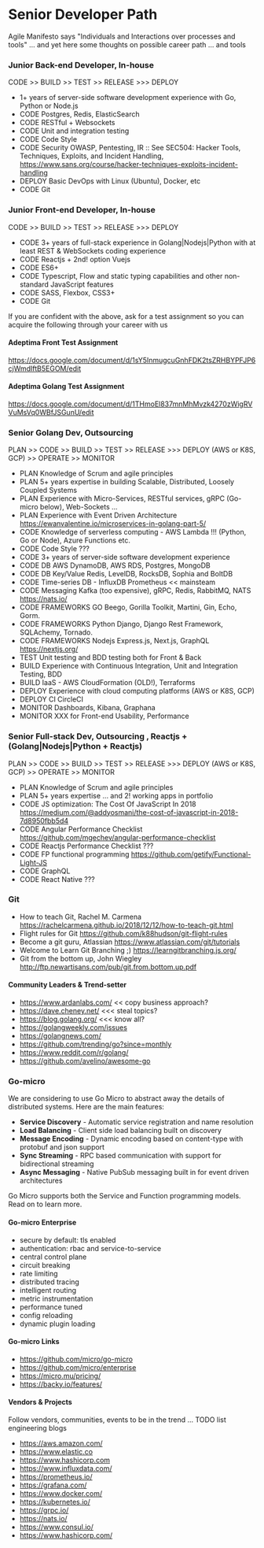 # Senior Developer Path

Agile Manifesto says "Individuals and Interactions over processes and tools" ... and yet here some thoughts on possible career path ... and tools 

### Junior Back-end Developer, In-house 
CODE >> BUILD >> TEST >> RELEASE >>> DEPLOY 
- 1+ years of server-side software development experience with Go, Python or Node.js
- CODE Postgres, Redis, ElasticSearch
- CODE RESTful + Websockets
- CODE Unit and integration testing 
- CODE Code Style 
- CODE Security OWASP, Pentesting, IR :: See SEC504: Hacker Tools, Techniques, Exploits, and Incident Handling, https://www.sans.org/course/hacker-techniques-exploits-incident-handling
- DEPLOY Basic DevOps with Linux (Ubuntu), Docker, etc  
- CODE Git

### Junior Front-end Developer, In-house 
CODE >> BUILD >> TEST >> RELEASE >>> DEPLOY 
- CODE 3+ years of full-stack experience in Golang|Nodejs|Python with at least REST & WebSockets coding experience
- CODE Reactjs + 2nd! option Vuejs
- CODE ES6+ 
- CODE Typescript, Flow and static typing capabilities and other non-standard JavaScript features
- CODE SASS, Flexbox, CSS3+
- CODE Git

If you are confident with the above, ask for a test assignment so you can acquire the following through your career with us

#### Adeptima Front Test Assignment 
https://docs.google.com/document/d/1sY5InmugcuGnhFDK2tsZRHBYPFJP6cjWmdIftB5EGOM/edit 

####  Adeptima Golang Test Assignment 
https://docs.google.com/document/d/1THmoEl837mnMhMvzk4270zWigRVVuMsVq0WBfJSGunU/edit 




### Senior Golang Dev, Outsourcing 
PLAN >> CODE >> BUILD >> TEST >> RELEASE >>> DEPLOY (AWS or K8S, GCP) >> OPERATE >> MONITOR 
- PLAN Knowledge of Scrum and agile principles
- PLAN 5+ years expertise in building Scalable, Distributed, Loosely Coupled Systems 
- PLAN Experience with Micro-Services, RESTful services, gRPC (Go-micro below), Web-Sockets ... 
- PLAN Experience with Event Driven Architecture https://ewanvalentine.io/microservices-in-golang-part-5/ 
- CODE Knowledge of serverless computing - AWS Lambda !!! (Python, Go or Node), Azure Functions etc.
- CODE Code Style ???  
- CODE 3+ years of server-side software development experience
- CODE DB AWS DynamoDB, AWS RDS, Postgres, MongoDB
- CODE DB Key/Value Redis, LevelDB, RocksDB, Sophia and BoltDB
- CODE Time-series DB - InfluxDB Prometheus << mainsteam 
- CODE Messaging Kafka (too expensive), gRPC, Redis, RabbitMQ, NATS https://nats.io/  
- CODE FRAMEWORKS GO Beego, Gorilla Toolkit, Martini, Gin, Echo, Gorm.
- CODE FRAMEWORKS Python Django, Django Rest Framework, SQLAchemy, Tornado.
- CODE FRAMEWORKS Nodejs Express.js, Next.js, GraphQL https://nextjs.org/ 
- TEST Unit testing and BDD testing both for Front & Back
- BUILD Experience with Continuous Integration, Unit and Integration Testing, BDD 
- BUILD IaaS - AWS CloudFormation (OLD!), Terraforms
- DEPLOY Experience with cloud computing platforms (AWS or K8S, GCP)
- DEPLOY CI CircleCI
- MONITOR Dashboards, Kibana, Graphana
- MONITOR XXX for Front-end Usability, Performance  

### Senior Full-stack Dev, Outsourcing , Reactjs + (Golang|Nodejs|Python + Reactjs)
PLAN >> CODE >> BUILD >> TEST >> RELEASE >>> DEPLOY (AWS or K8S, GCP) >> OPERATE >> MONITOR 
- PLAN Knowledge of Scrum and agile principles
- PLAN 5+ years expertise ... and 2! working apps in portfolio
- CODE JS optimization: The Cost Of JavaScript In 2018 https://medium.com/@addyosmani/the-cost-of-javascript-in-2018-7d8950fbb5d4
- CODE Angular Performance Checklist https://github.com/mgechev/angular-performance-checklist
- CODE Reactjs Performance Checklist ??? 
- CODE FP functional programming https://github.com/getify/Functional-Light-JS
- CODE GraphQL
- CODE React Native ??? 

### Git
- How to teach Git, Rachel M. Carmena https://rachelcarmena.github.io/2018/12/12/how-to-teach-git.html
- Flight rules for Git https://github.com/k88hudson/git-flight-rules
- Become a git guru, Atlassian https://www.atlassian.com/git/tutorials
- Welcome to Learn Git Branching ;) https://learngitbranching.js.org/ 
- Git from the bottom up, John Wiegley http://ftp.newartisans.com/pub/git.from.bottom.up.pdf


#### Community Leaders & Trend-setter
- https://www.ardanlabs.com/ << copy business approach?
- https://dave.cheney.net/  <<< steal topics?
- https://blog.golang.org/ <<< know all?
- https://golangweekly.com/issues
- https://golangnews.com/
- https://github.com/trending/go?since=monthly
- https://www.reddit.com/r/golang/
- https://github.com/avelino/awesome-go

### Go-micro
We are considering to use Go Micro to abstract away the details of distributed systems. Here are the main features:

-   **Service Discovery**  - Automatic service registration and name resolution
-   **Load Balancing**  - Client side load balancing built on discovery
-   **Message Encoding**  - Dynamic encoding based on content-type with protobuf and json support
-   **Sync Streaming**  - RPC based communication with support for bidirectional streaming
-   **Async Messaging**  - Native PubSub messaging built in for event driven architectures

Go Micro supports both the Service and Function programming models. Read on to learn more.

#### Go-micro Enterprise
-   secure by default: tls enabled
-   authentication: rbac and service-to-service
-   central control plane
-   circuit breaking
-   rate limiting
-   distributed tracing
-   intelligent routing
-   metric instrumentation
-   performance tuned
-   config reloading
-   dynamic plugin loading

#### Go-micro Links
-   https://github.com/micro/go-micro
-   https://github.com/micro/enterprise
-   https://micro.mu/pricing/ 
-   https://backy.io/features/


#### Vendors & Projects
Follow vendors, communities, events to be in the trend ... TODO list engineering blogs 
- https://aws.amazon.com/ 
- https://www.elastic.co 
- https://www.hashicorp.com
- https://www.influxdata.com/
- https://prometheus.io/
- https://grafana.com/
- https://www.docker.com/
- https://kubernetes.io/
- https://grpc.io/
- https://nats.io/
- https://www.consul.io/
- https://www.hashicorp.com/
